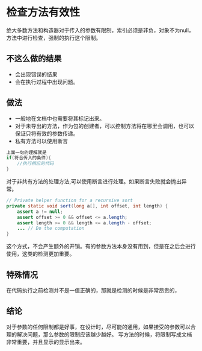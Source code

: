 # 检查方法有效性

绝大多数方法和构造器对于传入的参数有限制，索引必须是非负，对象不为null，方法中进行检查，强制的执行这个限制。

## 不这么做的结果

- 会出现错误的结果
- 会在执行过程中出现问题。

## 做法

- 一般地在文档中也需要将其标记出来。
- 对于未导出的方法，作为包的创建者，可以控制方法将在哪里会调用，也可以保证只将有效的参数传递。
- 私有方法可以使用断言

```java
上面一句的理解就是
if(符合传入的条件){
    //执行相应的代码
}
```

对于非共有方法的处理方法,可以使用断言进行处理。如果断言失败就会抛出异常。

```java
// Private helper function for a recursive sort
private static void sort(long a[], int offset, int length) {
    assert a != null;
    assert offset >= 0 && offset <= a.length;
    assert length >= 0 && length <= a.length - offset;
    ... // Do the computation
}
```

这个方式，不会产生额外的开销。有的参数方法本身没有用到，但是在之后会进行使用，这类的检测更加重要。

## 特殊情况

在代码执行之前检测并不是一值正确的，那就是检测的时候是非常昂贵的，

## 结论

对于参数的任何限制都是好事，在设计时，尽可能的通用，如果接受的参数可以合理的解决问题，那么参数的限制应该越少越好。
写方法的时候，将限制写成文档非常重要，并且显示的显示出来。
